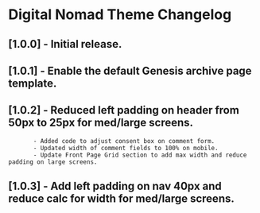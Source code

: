 # Digital Nomad Theme Changelog
## [1.0.0] - Initial release.
## [1.0.1] - Enable the default Genesis archive page template.
## [1.0.2] - Reduced left padding on header from 50px to 25px for med/large screens.
           - Added code to adjust consent box on comment form.
           - Updated width of comment fields to 100% on mobile.
           - Update Front Page Grid section to add max width and reduce padding on large screens.
## [1.0.3] - Add left padding on nav 40px and reduce calc for width for med/large screens.
